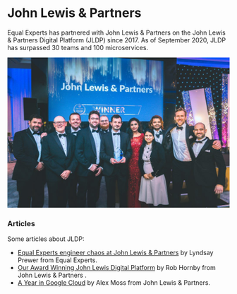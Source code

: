 # John Lewis & Partners

Equal Experts has partnered with John Lewis & Partners on the John Lewis & Partners Digital Platform \(JLDP\) since 2017. As of September 2020, JLDP has surpassed 30 teams and 100 microservices.

![John Lewis &amp; Partners winning a 2019 DevOps Industry Award](../.gitbook/assets/johnlewis.png)

### Articles

Some articles about JLDP: 

* [Equal Experts engineer chaos at John Lewis & Partners](https://www.equalexperts.com/blog/our-thinking/equal-experts-engineer-chaos-at-john-lewis-partners/) by Lyndsay Prewer from Equal Experts.
* [Our Award Winning John Lewis Digital Platform](https://medium.com/john-lewis-software-engineering/our-award-winning-john-lewis-digital-platform-2d093e03d542) by Rob Hornby from John Lewis & Partners .
* [A Year in Google Cloud](https://medium.com/john-lewis-software-engineering/a-year-in-google-cloud-4586a117f352) by Alex Moss from John Lewis & Partners.

